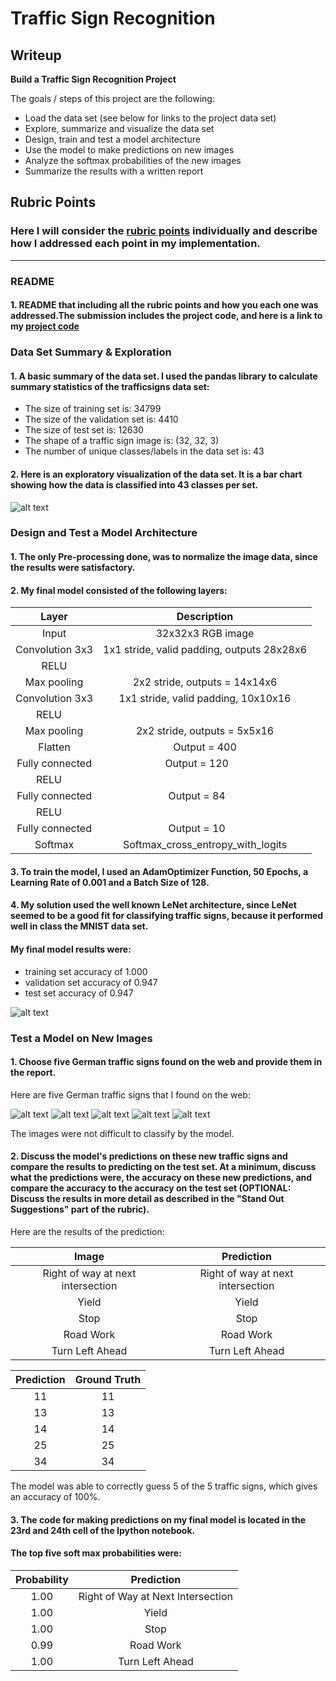 # **Traffic Sign Recognition** 

## Writeup

**Build a Traffic Sign Recognition Project**

The goals / steps of this project are the following:
* Load the data set (see below for links to the project data set)
* Explore, summarize and visualize the data set
* Design, train and test a model architecture
* Use the model to make predictions on new images
* Analyze the softmax probabilities of the new images
* Summarize the results with a written report


[//]: # (Image References)

[image1]: ./barChart.png "Visualization"
[image2]: ./TestAndValidationAccuracyGraph.png "Test and Validation Set Accuracy"
[image3]: ./examples/random_noise.jpg "Random Noise"
[image4]: ./11_Right-of-way-at-the-next-intersection.jpg "Traffic Sign 1"
[image5]: ./13_Yield.jpg "Traffic Sign 2"
[image6]: ./14_Stop.jpg "Traffic Sign 3"
[image7]: ./25_Road-work.jpg "Traffic Sign 4"
[image8]: ./34_Turn-left-ahead.jpg "Traffic Sign 5"

## Rubric Points
### Here I will consider the [rubric points](https://review.udacity.com/#!/rubrics/481/view) individually and describe how I addressed each point in my implementation.  

---
### README

#### 1. README that including all the rubric points and how you  each one was addressed.The submission includes the project code, and here is a link to my [project code](https://github.com/johangenis/CarND-Traffic-Sign-Classifier-Project/upload/master/Traffic_Sign_Classifier.ipynb)

### Data Set Summary & Exploration

#### 1. A basic summary of the data set. I used the pandas library to calculate summary statistics of the trafficsigns data set:

* The size of training set is: 34799
* The size of the validation set is: 4410
* The size of test set is: 12630
* The shape of a traffic sign image is: (32, 32, 3)
* The number of unique classes/labels in the data set is: 43

#### 2. Here is an exploratory visualization of the data set. It is a bar chart showing how the data is classified into 43 classes per set.

![alt text][image1]

### Design and Test a Model Architecture

#### 1. The only Pre-processing done, was to normalize the image data, since the results were satisfactory.

#### 2. My final model consisted of the following layers:

| Layer         		|     Description	        					| 
|:---------------------:|:---------------------------------------------:| 
| Input         		| 32x32x3 RGB image   							| 
| Convolution 3x3     	| 1x1 stride, valid padding, outputs 28x28x6 	|
| RELU					|												|
| Max pooling	      	| 2x2 stride,  outputs = 14x14x6 				|
| Convolution 3x3	    | 1x1 stride, valid padding, 10x10x16 |
| RELU     |            |
| Max pooling	      	| 2x2 stride,  outputs = 5x5x16 				|
| Flatten  | Output = 400 |
| Fully connected		| Output = 120          									|
| RELU     |            |
| Fully connected		| Output = 84          									|
| RELU     |            |
| Fully connected		| Output = 10          									|
| Softmax				| Softmax_cross_entropy_with_logits        									|
 

#### 3. To train the model, I used an AdamOptimizer Function, 50 Epochs, a Learning Rate of 0.001 and a Batch Size of 128.

#### 4. My solution used the well known LeNet architecture, since LeNet seemed to be a good fit for classifying traffic signs, because it performed well in class the MNIST data set.

#### My final model results were:
* training set accuracy of 1.000
* validation set accuracy of 0.947 
* test set accuracy of 0.947

![alt text][image2]
 
### Test a Model on New Images

#### 1. Choose five German traffic signs found on the web and provide them in the report.

Here are five German traffic signs that I found on the web:

![alt text][image4] ![alt text][image5] ![alt text][image6] 
![alt text][image7] ![alt text][image8]

The images were not difficult to classify by the model.

#### 2. Discuss the model's predictions on these new traffic signs and compare the results to predicting on the test set. At a minimum, discuss what the predictions were, the accuracy on these new predictions, and compare the accuracy to the accuracy on the test set (OPTIONAL: Discuss the results in more detail as described in the "Stand Out Suggestions" part of the rubric).

Here are the results of the prediction:

| Image			        |     Prediction	        					| 
|:---------------------:|:---------------------------------------------:| 
| Right of way at next intersection      		| Right of way at next intersection   									| 
| Yield     			| Yield 										|
| Stop					| Stop											|
| Road Work	      		| Road Work					 				|
| Turn Left Ahead			| Turn Left Ahead      							|

| Prediction   | Ground Truth     |
|:------------:|:---------------------:|
|    11       |     11     |
|    13       |     13     |
|    14       |     14     |
|    25       |     25     |
|    34       |     34     |


The model was able to correctly guess 5 of the 5 traffic signs, which gives an accuracy of 100%. 

#### 3. The code for making predictions on my final model is located in the 23rd and 24th cell of the Ipython notebook.

#### The top five soft max probabilities were:

| Probability         	|     Prediction	        					| 
|:---------------------:|:---------------------------------------------:| 
| 1.00	      			| Right of Way at Next Intersection					 				|
| 1.00         			| Yield   									| 
| 1.00     				| Stop 										|
| 0.99					| Road Work											|
| 1.00				    | Turn Left Ahead      							|



